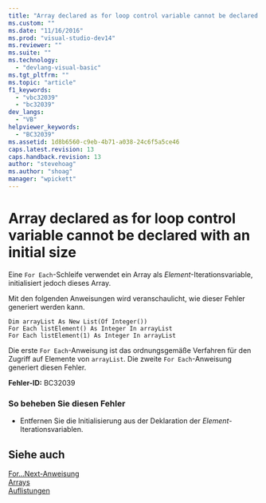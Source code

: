 ```yaml
---
title: "Array declared as for loop control variable cannot be declared with an initial size | Microsoft Docs"
ms.custom: ""
ms.date: "11/16/2016"
ms.prod: "visual-studio-dev14"
ms.reviewer: ""
ms.suite: ""
ms.technology: 
  - "devlang-visual-basic"
ms.tgt_pltfrm: ""
ms.topic: "article"
f1_keywords: 
  - "vbc32039"
  - "bc32039"
dev_langs: 
  - "VB"
helpviewer_keywords: 
  - "BC32039"
ms.assetid: 1d8b6560-c9eb-4b71-a038-24c6f5a5ce46
caps.latest.revision: 13
caps.handback.revision: 13
author: "stevehoag"
ms.author: "shoag"
manager: "wpickett"
---
```

# Array declared as for loop control variable cannot be declared with an initial size
Eine `For Each`\-Schleife verwendet ein Array als *Element*\-Iterationsvariable, initialisiert jedoch dieses Array.  
  
 Mit den folgenden Anweisungen wird veranschaulicht, wie dieser Fehler generiert werden kann.  
  
```  
Dim arrayList As New List(Of Integer())  
For Each listElement() As Integer In arrayList  
For Each listElement(1) As Integer In arrayList  
```  
  
 Die erste `For Each`\-Anweisung ist das ordnungsgemäße Verfahren für den Zugriff auf Elemente von `arrayList`.  Die zweite `For Each`\-Anweisung generiert diesen Fehler.  
  
 **Fehler\-ID:** BC32039  
  
### So beheben Sie diesen Fehler  
  
-   Entfernen Sie die Initialisierung aus der Deklaration der *Element*\-Iterationsvariablen.  
  
## Siehe auch  
 [For...Next\-Anweisung](../../../visual-basic/language-reference/statements/for-next-statement.md)   
 [Arrays](../../../visual-basic/programming-guide/language-features/arrays/index.md)   
 [Auflistungen](../Topic/Collections%20\(C%23%20and%20Visual%20Basic\).md)